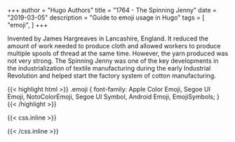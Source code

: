+++
author = "Hugo Authors"
title = "1764 - The Spinning Jenny"
date = "2019-03-05"
description = "Guide to emoji usage in Hugo"
tags = [
    "emoji",
]
+++

Invented by James Hargreaves in Lancashire, England. It reduced the amount of work needed to produce cloth and allowed workers to produce multiple spools of thread at the same time. However, the yarn produced was not very strong. The Spinning Jenny was one of the key developments in the industrialization of textile manufacturing during the early Industrial Revolution and helped start the factory system of cotton manufacturing.

<!--more-->


{{< highlight html >}}
.emoji {
  font-family: Apple Color Emoji, Segoe UI Emoji, NotoColorEmoji, Segoe UI Symbol, Android Emoji, EmojiSymbols;
}
{{< /highlight >}}

{{< css.inline >}}
<style>
.emojify {
	font-family: Apple Color Emoji, Segoe UI Emoji, NotoColorEmoji, Segoe UI Symbol, Android Emoji, EmojiSymbols;
	font-size: 2rem;
	vertical-align: middle;
}
@media screen and (max-width:650px) {
  .nowrap {
    display: block;
    margin: 25px 0;
  }
}
</style>
{{< /css.inline >}}

